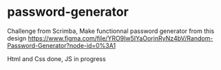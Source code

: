 # password-generator

Challenge from Scrimba, Make functionnal password generator from this design https://www.figma.com/file/YRO9Iw5IYaOorjnRyNz4bV/Random-Password-Generator?node-id=0%3A1

Html and Css done, JS in progress
